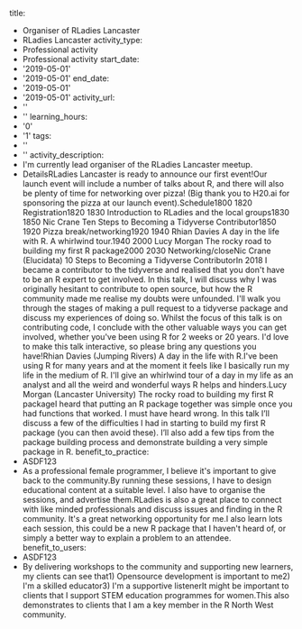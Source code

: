 title:
- Organiser of RLadies Lancaster
- RLadies Lancaster
activity_type:
- Professional activity
- Professional activity
start_date:
- '2019-05-01'
- '2019-05-01'
end_date:
- '2019-05-01'
- '2019-05-01'
activity_url:
- ''
- ''
learning_hours:
- '0'
- '1'
tags:
- ''
- ''
activity_description:
- I'm currently lead organiser of the RLadies Lancaster meetup.
- DetailsRLadies Lancaster is ready to announce our first event!Our launch event will
  include a number of talks about R, and there will also be plenty of time for networking
  over pizza! (Big thank you to H20.ai for sponsoring the pizza at our launch event).Schedule1800  1820
  Registration1820  1830 Introduction to RLadies and the local groups1830  1850 Nic
  Crane Ten Steps to Becoming a Tidyverse Contributor1850  1920 Pizza break/networking1920  1940
  Rhian Davies A day in the life with R. A whirlwind tour.1940  2000 Lucy Morgan The
  rocky road to building my first R package2000  2030 Networking/closeNic Crane (Elucidata)
  10 Steps to Becoming a Tidyverse ContributorIn 2018 I became a contributor to the
  tidyverse and realised that you don't have to be an R expert to get involved. In
  this talk, I will discuss why I was originally hesitant to contribute to open source,
  but how the R community made me realise my doubts were unfounded. I'll walk you
  through the stages of making a pull request to a tidyverse package and discuss my
  experiences of doing so. Whilst the focus of this talk is on contributing code,
  I conclude with the other valuable ways you can get involved, whether you've been
  using R for 2 weeks or 20 years. I'd love to make this talk interactive, so please
  bring any questions you have!Rhian Davies (Jumping Rivers) A day in the life with
  R.I've been using R for many years and at the moment it feels like I basically run
  my life in the medium of R. I'll give an whirlwind tour of a day in my life as an
  analyst and all the weird and wonderful ways R helps  and hinders.Lucy Morgan (Lancaster
  University) The rocky road to building my first R packageI heard that putting an
  R package together was simple once you had functions that worked. I must have heard
  wrong. In this talk I’ll discuss a few of the difficulties I had in starting to
  build my first R package (you can then avoid these). I’ll also add a few tips from
  the package building process and demonstrate building a very simple package in R.
benefit_to_practice:
- ASDF123
- As a professional female programmer, I believe it's important to give back to the
  community.By running these sessions, I have to design educational content at a suitable
  level. I also have to organise the sessions, and advertise them.RLadies is also
  a great place to connect with like minded professionals and discuss issues and finding
  in the R community. It's a great networking opportunity for me.I also learn lots
  each session, this could be a new R package that I haven't heard of, or simply a
  better way to explain a problem to an attendee.
benefit_to_users:
- ASDF123
- By delivering workshops to the community and supporting new learners, my clients
  can see that1) Opensource development is important to me2) I'm a skilled educator3)
  I'm a supportive listenerIt might be important to clients that I support STEM education
  programmes for women.This also demonstrates to clients that I am a key member in
  the R North West community.
